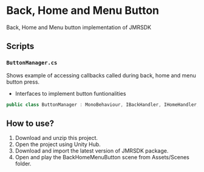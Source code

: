 # Back, Home and Menu Button
Back, Home and Menu button implementation of JMRSDK

## Scripts 

### `ButtonManager.cs`
Shows example of accessing callbacks called during back, home and menu button press.</br>
- Interfaces to implement button funtionalities
```cs
public class ButtonManager : MonoBehaviour, IBackHandler, IHomeHandler, IMenuHandler
```

## How to use?
1. Download and unzip this project.
2. Open the project using Unity Hub.
3. Download and import the latest version of JMRSDK package.
4. Open and play the BackHomeMenuButton scene from Assets/Scenes folder.

